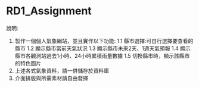 # RD1_Assignment
說明:
1. 製作一個個人氣象網站，並且實作以下功能:
1.1 縣市選擇:可自行選擇要查看的縣市
1.2 顯示縣市當前天氣狀況
1.3 顯示縣市未來2天、1週天氣預報
1.4 顯示縣市各觀測站過去1小時、24小時累積雨量數據 
1.5 切換縣市時，顯示該縣市的特色圖片
2. 上述各式氣象資料，請一併儲存於資料庫
3. 介面排版與所需素材請自由發揮